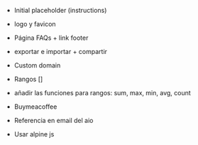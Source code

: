 * Initial placeholder (instructions)
* logo y favicon
* Página FAQs + link footer
* exportar e importar + compartir
* Custom domain

* Rangos []
* añadir las funciones para rangos: sum, max, min, avg, count

* Buymeacoffee
* Referencia en email del aio
* Usar alpine js
